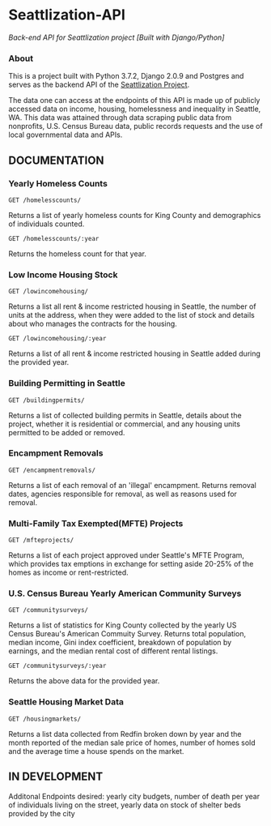 # Seattlization-API
_Back-end API for Seattlization project [Built with Django/Python]_

### About
This is a project built with Python 3.7.2, Django 2.0.9 and Postgres and serves as the backend API of the [Seattlization Project](https://github.com/addisoncole/Seattlization "Seattlization").

The data one can access at the endpoints of this API is made up of publicly accessed data on income, housing, homelessness and inequality in Seattle, WA.
This data was attained through data scraping public data from nonprofits, U.S. Census Bureau data, public records requests and the use of local governmental data and APIs.

## DOCUMENTATION

### Yearly Homeless Counts
```
GET /homelesscounts/
```
Returns a list of yearly homeless counts for King County and demographics of individuals counted.

```
GET /homelesscounts/:year
```
Returns the homeless count for that year.

### Low Income Housing Stock
```
GET /lowincomehousing/
```
Returns a list all rent & income restricted housing in Seattle, the number of units at the address, when they were added to the list of stock and details about who manages the contracts for the housing.

```
GET /lowincomehousing/:year
```
Returns a list of all rent & income restricted housing in Seattle added during the provided year.

### Building Permitting in Seattle
```
GET /buildingpermits/
```
Returns a list of collected building permits in Seattle, details about the project, whether it is residential or commercial, and any housing units permitted to be added or removed.

### Encampment Removals
```
GET /encampmentremovals/
```
Returns a list of each removal of an 'illegal' encampment. Returns removal dates, agencies responsible for removal, as well as reasons used for removal.

### Multi-Family Tax Exempted(MFTE) Projects
```
GET /mfteprojects/
```
Returns a list of each project approved under Seattle's MFTE Program, which provides tax emptions in exchange for setting aside 20-25% of the homes as income or rent-restricted.

### U.S. Census Bureau Yearly American Community Surveys
```
GET /communitysurveys/
```
Returns a list of statistics for King County collected by the yearly US Census Bureau's American Commuity Survey. Returns total population, median income, Gini index coefficient, breakdown of population by earnings, and the median rental cost of different rental listings.
```
GET /communitysurveys/:year
```
Returns the above data for the provided year.

### Seattle Housing Market Data
```
GET /housingmarkets/
```
Returns a list data collected from Redfin broken down by year and the month reported of the median sale price of homes, number of homes sold and the average time a house spends on the market.

## IN DEVELOPMENT

Additonal Endpoints desired: yearly city budgets, number of death per year of individuals living on the street,  yearly data on stock of shelter beds provided by the city
